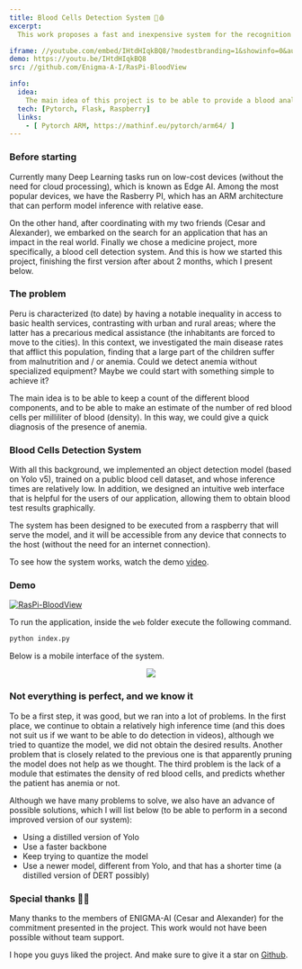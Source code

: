 ```yaml
---
title: Blood Cells Detection System 🔬🩸
excerpt:
  This work proposes a fast and inexpensive system for the recognition of 3 types of blood cells based on convolutional networks. Our DL model is characterized by having reduced inference times, and also ease of deployment in hardware with reduced resources such as a Raspberry Pi.

iframe: //youtube.com/embed/IHtdHIqkBQ8/?modestbranding=1&showinfo=0&autohide=1&rel=0 
demo: https://youtu.be/IHtdHIqkBQ8
src: //github.com/Enigma-A-I/RasPi-BloodView

info:
  idea:
    The main idea of this project is to be able to provide a blood analysis system, characterized by being easy to use and very accurate.
  tech: [Pytorch, Flask, Raspberry]
  links:
    - [ Pytorch ARM, https://mathinf.eu/pytorch/arm64/ ]
---
```


### Before starting
Currently many Deep Learning tasks run on low-cost devices (without the need for cloud processing), which is known as Edge AI. Among the most popular devices, we have the Rasberry PI, which has an ARM architecture that can perform model inference with relative ease.

On the other hand, after coordinating with my two friends (Cesar and Alexander), we embarked on the search for an application that has an impact in the real world. Finally we chose a medicine project, more specifically, a blood cell detection system. And this is how we started this project, finishing the first version after about 2 months, which I present below.

### The problem

Peru is characterized (to date) by having a notable inequality in access to basic health services, contrasting with urban and rural areas; where the latter has a precarious medical assistance (the inhabitants are forced to move to the cities). In this context, we investigated the main disease rates that afflict this population, finding that a large part of the children suffer from malnutrition and / or anemia. Could we detect anemia without specialized equipment? Maybe we could start with something simple to achieve it?

The main idea is to be able to keep a count of the different blood components, and to be able to make an estimate of the number of red blood cells per milliliter of blood (density). In this way, we could give a quick diagnosis of the presence of anemia.

### Blood Cells Detection System 

With all this background, we implemented an object detection model (based on Yolo v5), trained on a public blood cell dataset, and whose inference times are relatively low. In addition, we designed an intuitive web interface that is helpful for the users of our application, allowing them to obtain blood test results graphically.

The system has been designed to be executed from a raspberry that will serve the model, and it will be accessible from any device that connects to the host (without the need for an internet connection).

To see how the system works, watch the demo [video](https://youtu.be/IHtdHIqkBQ8).

### Demo

[![RasPi-BloodView](https://github-readme-stats.vercel.app/api/pin/?username=Enigma-A-I&repo=RasPi-BloodView&show_owner=true)](https://github.com/Enigma-A-I/RasPi-BloodView)

To run the application, inside the `web` folder execute the following command.
```bash
python index.py
```
Below is a mobile interface of the system.

<p align="center">
  <img src="https://github.com/Enigma-A-I/RasPi-BloodView/raw/master/Blood-Detector/web/static/images/hero/final_mobile.gif" />
</p>

### Not everything is perfect, and we know it
To be a first step, it was good, but we ran into a lot of problems. In the first place, we continue to obtain a relatively high inference time (and this does not suit us if we want to be able to do detection in videos), although we tried to quantize the model, we did not obtain the desired results. Another problem that is closely related to the previous one is that apparently pruning the model does not help as we thought. The third problem is the lack of a module that estimates the density of red blood cells, and predicts whether the patient has anemia or not.

Although we have many problems to solve, we also have an advance of possible solutions, which I will list below (to be able to perform in a second improved version of our system):

- Using a distilled version of Yolo
- Use a faster backbone
- Keep trying to quantize the model
- Use a newer model, different from Yolo, and that has a shorter time (a distilled version of DERT possibly)

### Special thanks 🙏🏽
Many thanks to the members of ENIGMA-AI (Cesar and Alexander) for the commitment presented in the project. This work would not have been possible without team support.

I hope you guys liked the project. And make sure to give it a star
on [Github](https://github.com/Enigma-A-I/RasPi-BloodView).